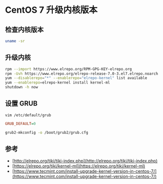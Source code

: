 # CentOS 7 升级内核版本

## 检查内核版本

```bash
uname -sr
```

## 升级内核

```bash
rpm --import https://www.elrepo.org/RPM-GPG-KEY-elrepo.org
rpm -Uvh https://www.elrepo.org/elrepo-release-7.0-3.el7.elrepo.noarch.rpm
yum --disablerepo="*" --enablerepo="elrepo-kernel" list available
yum --enablerepo=elrepo-kernel install kernel-ml
shutdown -h now
```

## 设置 GRUB

`vim /etc/default/grub`

```cfg
GRUB_DEFAULT=0
```

```bash
grub2-mkconfig -o /boot/grub2/grub.cfg
```

## 参考

* [http://elrepo.org/tiki/tiki-index.php](http://elrepo.org/tiki/tiki-index.php)
* [https://elrepo.org/tiki/kernel-ml](https://elrepo.org/tiki/kernel-ml)
* [https://www.tecmint.com/install-upgrade-kernel-version-in-centos-7/](https://www.tecmint.com/install-upgrade-kernel-version-in-centos-7/)
